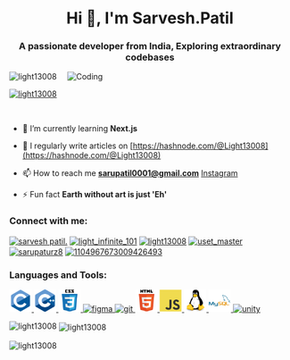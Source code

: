 <h1 align="center">Hi 👋, I'm Sarvesh.Patil</h1>
<h3 align="center">A passionate developer from India, Exploring extraordinary codebases</h3>
<img align="right" alt="Coding" width="400" src="https://giphy.com/embed/qgQUggAC3Pfv687qPC.gif">

<p align="left"> <img src="https://komarev.com/ghpvc/?username=light13008&label=Profile%20views&color=0e75b6&style=flat" alt="light13008" /> </p>

<p align="left"> <a href="https://github.com/ryo-ma/github-profile-trophy"><img src="https://github-profile-trophy.vercel.app/?username=light13008" alt="light13008" /></a> </p>

<p align="left"> <a href="https://twitter.com/" target="blank"><img src="https://img.shields.io/twitter/follow/?logo=twitter&style=for-the-badge" alt="" /></a> </p>

- 🌱 I’m currently learning **Next.js**

- 📝 I regularly write articles on [https://hashnode.com/@Light13008](https://hashnode.com/@Light13008)

- 📫 How to reach me **sarupatil0001@gmail.com** <a href="https://www.instagram.com/light_infinite_101/">Instagram </a>

- ⚡ Fun fact **Earth without art is just 'Eh'**

<h3 align="left">Connect with me:</h3>
<p align="left">
<a href="https://linkedin.com/in/sarvesh patil." target="blank"><img align="center" src="https://raw.githubusercontent.com/rahuldkjain/github-profile-readme-generator/master/src/images/icons/Social/linked-in-alt.svg" alt="sarvesh patil." height="30" width="40" /></a>
<a href="https://instagram.com/light_infinite_101" target="blank"><img align="center" src="https://raw.githubusercontent.com/rahuldkjain/github-profile-readme-generator/master/src/images/icons/Social/instagram.svg" alt="light_infinite_101" height="30" width="40" /></a>
<a href="https://hashnode.com/light13008" target="blank"><img align="center" src="https://raw.githubusercontent.com/rahuldkjain/github-profile-readme-generator/master/src/images/icons/Social/hashnode.svg" alt="light13008" height="30" width="40" /></a>
<a href="https://www.codechef.com/users/uset_master" target="blank"><img align="center" src="https://cdn.jsdelivr.net/npm/simple-icons@3.1.0/icons/codechef.svg" alt="uset_master" height="30" width="40" /></a>
<a href="https://auth.geeksforgeeks.org/user/sarupaturz8" target="blank"><img align="center" src="https://raw.githubusercontent.com/rahuldkjain/github-profile-readme-generator/master/src/images/icons/Social/geeks-for-geeks.svg" alt="sarupaturz8" height="30" width="40" /></a>
<a href="https://discord.gg/1104967673009426493" target="blank"><img align="center" src="https://raw.githubusercontent.com/rahuldkjain/github-profile-readme-generator/master/src/images/icons/Social/discord.svg" alt="1104967673009426493" height="30" width="40" /></a>
</p>

<h3 align="left">Languages and Tools:</h3>
<p align="left"> <a href="https://www.cprogramming.com/" target="_blank" rel="noreferrer"> <img src="https://raw.githubusercontent.com/devicons/devicon/master/icons/c/c-original.svg" alt="c" width="40" height="40"/> </a> <a href="https://www.w3schools.com/cpp/" target="_blank" rel="noreferrer"> <img src="https://raw.githubusercontent.com/devicons/devicon/master/icons/cplusplus/cplusplus-original.svg" alt="cplusplus" width="40" height="40"/> </a> <a href="https://www.w3schools.com/css/" target="_blank" rel="noreferrer"> <img src="https://raw.githubusercontent.com/devicons/devicon/master/icons/css3/css3-original-wordmark.svg" alt="css3" width="40" height="40"/> </a> <a href="https://www.figma.com/" target="_blank" rel="noreferrer"> <img src="https://www.vectorlogo.zone/logos/figma/figma-icon.svg" alt="figma" width="40" height="40"/> </a> <a href="https://git-scm.com/" target="_blank" rel="noreferrer"> <img src="https://www.vectorlogo.zone/logos/git-scm/git-scm-icon.svg" alt="git" width="40" height="40"/> </a> <a href="https://www.w3.org/html/" target="_blank" rel="noreferrer"> <img src="https://raw.githubusercontent.com/devicons/devicon/master/icons/html5/html5-original-wordmark.svg" alt="html5" width="40" height="40"/> </a> <a href="https://developer.mozilla.org/en-US/docs/Web/JavaScript" target="_blank" rel="noreferrer"> <img src="https://raw.githubusercontent.com/devicons/devicon/master/icons/javascript/javascript-original.svg" alt="javascript" width="40" height="40"/> </a> <a href="https://www.linux.org/" target="_blank" rel="noreferrer"> <img src="https://raw.githubusercontent.com/devicons/devicon/master/icons/linux/linux-original.svg" alt="linux" width="40" height="40"/> </a> <a href="https://www.mysql.com/" target="_blank" rel="noreferrer"> <img src="https://raw.githubusercontent.com/devicons/devicon/master/icons/mysql/mysql-original-wordmark.svg" alt="mysql" width="40" height="40"/> </a> <a href="https://unity.com/" target="_blank" rel="noreferrer"> <img src="https://www.vectorlogo.zone/logos/unity3d/unity3d-icon.svg" alt="unity" width="40" height="40"/> </a> </p>

<p><img align="left" src="https://github-readme-stats.vercel.app/api/top-langs?username=light13008&show_icons=true&locale=en&layout=compact" alt="light13008" /></p>

<p>&nbsp;<img align="center" src="https://github-readme-stats.vercel.app/api?username=light13008&show_icons=true&locale=en" alt="light13008" /></p>

<p><img align="center" src="https://github-readme-streak-stats.herokuapp.com/?user=light13008&" alt="light13008" /></p>
